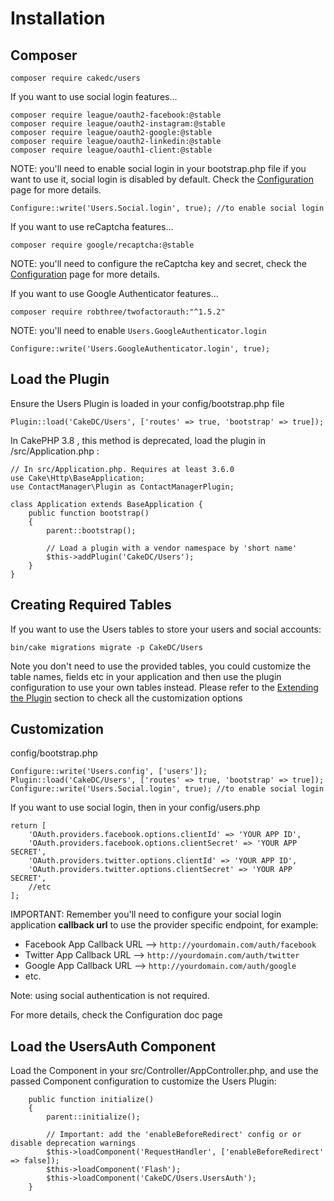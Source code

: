 Installation
============

Composer
------

```
composer require cakedc/users
```

If you want to use social login features...

```
composer require league/oauth2-facebook:@stable
composer require league/oauth2-instagram:@stable
composer require league/oauth2-google:@stable
composer require league/oauth2-linkedin:@stable
composer require league/oauth1-client:@stable
```

NOTE: you'll need to enable social login in your bootstrap.php file if you want to use it, social
login is disabled by default. Check the [Configuration](Configuration.md#configuration-for-social-login) page for more details.

```
Configure::write('Users.Social.login', true); //to enable social login
```

If you want to use reCaptcha features...

```
composer require google/recaptcha:@stable
```

NOTE: you'll need to configure the reCaptcha key and secret, check the [Configuration](Configuration.md)
page for more details.

If you want to use Google Authenticator features...

```
composer require robthree/twofactorauth:"^1.5.2"
```

NOTE: you'll need to enable `Users.GoogleAuthenticator.login`

```
Configure::write('Users.GoogleAuthenticator.login', true);
```

Load the Plugin
-----------

Ensure the Users Plugin is loaded in your config/bootstrap.php file

```
Plugin::load('CakeDC/Users', ['routes' => true, 'bootstrap' => true]);
```

In CakePHP 3.8 , this method is deprecated, load the plugin in /src/Application.php :

```
// In src/Application.php. Requires at least 3.6.0
use Cake\Http\BaseApplication;
use ContactManager\Plugin as ContactManagerPlugin;

class Application extends BaseApplication {
    public function bootstrap()
    {
        parent::bootstrap();

        // Load a plugin with a vendor namespace by 'short name'
        $this->addPlugin('CakeDC/Users');
    }
}
```


Creating Required Tables
------------------------
If you want to use the Users tables to store your users and social accounts:

```
bin/cake migrations migrate -p CakeDC/Users
```

Note you don't need to use the provided tables, you could customize the table names, fields etc in your
application and then use the plugin configuration to use your own tables instead. Please refer to the [Extending the Plugin](Extending-the-Plugin.md)
section to check all the customization options

Customization
----------

config/bootstrap.php
```
Configure::write('Users.config', ['users']);
Plugin::load('CakeDC/Users', ['routes' => true, 'bootstrap' => true]);
Configure::write('Users.Social.login', true); //to enable social login
```

If you want to use social login, then in your config/users.php
```
return [
    'OAuth.providers.facebook.options.clientId' => 'YOUR APP ID',
    'OAuth.providers.facebook.options.clientSecret' => 'YOUR APP SECRET',
    'OAuth.providers.twitter.options.clientId' => 'YOUR APP ID',
    'OAuth.providers.twitter.options.clientSecret' => 'YOUR APP SECRET',
    //etc
];
```
IMPORTANT: Remember you'll need to configure your social login application **callback url** to use the provider specific endpoint, for example: 
* Facebook App Callback URL --> `http://yourdomain.com/auth/facebook`
* Twitter App Callback URL --> `http://yourdomain.com/auth/twitter`
* Google App Callback URL --> `http://yourdomain.com/auth/google`
* etc.

Note: using social authentication is not required.

For more details, check the Configuration doc page

Load the UsersAuth Component
---------------------

Load the Component in your src/Controller/AppController.php, and use the passed Component configuration to customize the Users Plugin:

```
    public function initialize()
    {
        parent::initialize();

        // Important: add the 'enableBeforeRedirect' config or or disable deprecation warnings
        $this->loadComponent('RequestHandler', ['enableBeforeRedirect' => false]);
        $this->loadComponent('Flash');                
        $this->loadComponent('CakeDC/Users.UsersAuth');
    }
```

